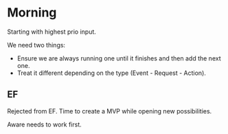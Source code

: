 # Morning

Starting with highest prio input.

We need two things:
- Ensure we are always running one until it finishes and then add the next one.
- Treat it different depending on the type (Event - Request - Action).

## EF
Rejected from EF. Time to create a MVP while opening new possibilities.

Aware needs to work first.